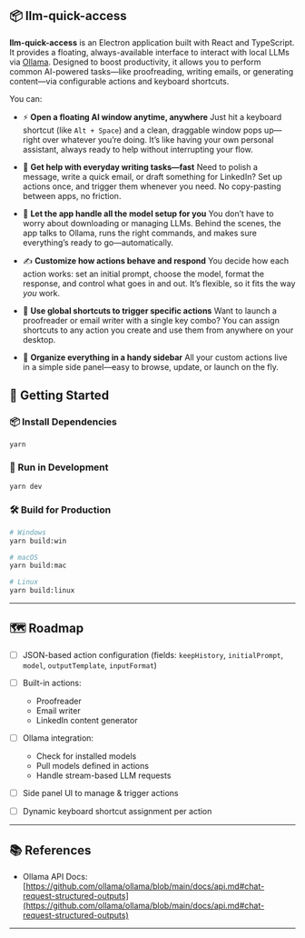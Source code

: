 
## 📦 llm-quick-access

**llm-quick-access** is an Electron application built with React and TypeScript. It provides a floating, always-available interface to interact with local LLMs via [Ollama](https://ollama.com/). Designed to boost productivity, it allows you to perform common AI-powered tasks—like proofreading, writing emails, or generating content—via configurable actions and keyboard shortcuts.

You can:

* ⚡ **Open a floating AI window anytime, anywhere**
  Just hit a keyboard shortcut (like `Alt + Space`) and a clean, draggable window pops up—right over whatever you’re doing. It’s like having your own personal assistant, always ready to help without interrupting your flow.

* 🧠 **Get help with everyday writing tasks—fast**
  Need to polish a message, write a quick email, or draft something for LinkedIn? Set up actions once, and trigger them whenever you need. No copy-pasting between apps, no friction.

* 🤖 **Let the app handle all the model setup for you**
  You don’t have to worry about downloading or managing LLMs. Behind the scenes, the app talks to Ollama, runs the right commands, and makes sure everything’s ready to go—automatically.

* ✍️ **Customize how actions behave and respond**
  You decide how each action works: set an initial prompt, choose the model, format the response, and control what goes in and out. It’s flexible, so it fits the way *you* work.

* 🎹 **Use global shortcuts to trigger specific actions**
  Want to launch a proofreader or email writer with a single key combo? You can assign shortcuts to any action you create and use them from anywhere on your desktop.

* 📁 **Organize everything in a handy sidebar**
  All your custom actions live in a simple side panel—easy to browse, update, or launch on the fly.


## 🚀 Getting Started

### 📦 Install Dependencies

```bash
yarn
```

### 🧪 Run in Development

```bash
yarn dev
```

### 🛠 Build for Production

```bash
# Windows
yarn build:win

# macOS
yarn build:mac

# Linux
yarn build:linux
```

---

## 🗺 Roadmap

* [ ] JSON-based action configuration (fields: `keepHistory`, `initialPrompt`, `model`, `outputTemplate`, `inputFormat`)
* [ ] Built-in actions:

  * Proofreader
  * Email writer
  * LinkedIn content generator
* [ ] Ollama integration:

  * Check for installed models
  * Pull models defined in actions
  * Handle stream-based LLM requests
* [ ] Side panel UI to manage & trigger actions
* [ ] Dynamic keyboard shortcut assignment per action

---

## 📚 References

* Ollama API Docs: [https://github.com/ollama/ollama/blob/main/docs/api.md#chat-request-structured-outputs](https://github.com/ollama/ollama/blob/main/docs/api.md#chat-request-structured-outputs)

---